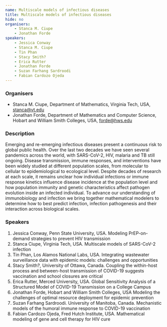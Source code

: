 ```yaml
---
name: Multiscale models of infectious diseases
title: Multiscale models of infectious diseases
hide: no
organisers:
    - Stanca M. Ciupe
    - Jonathan Forde
speakers:
    - Jessica Conway
    - Stanca M. Ciupe
    - Tin Phan
    - Stacy Smith?
    - Erica Rutter
    - Jonathan Forde
    - Suzan Farhang Sardroodi
    - Fabian Cardozo Ojeda
---
```

### Organisers

- Stanca M. Ciupe, Department of Mathematics, Virginia Tech, USA, stanca@vt.edu
- Jonathan Forde, Department of Mathematics and Computer Science, Hobart and William Smith Colleges, USA, forde@hws.edu

<h3 class="font-weight-light mb-3">Description</h3>

Emerging and re-emerging infectious diseases present a continuous risk to global public health. Over the last two decades we have seen several pandemics across the world, with SARS-CoV-2, HIV, malaria and TB still ongoing. Disease transmission, immune responses, and interventions have been widely studied at different population scales, from molecular to cellular to epidemiological to ecological level. Despite decades of research at each scale, it remains unclear how individual infections or immune response kinetics influence disease incidence at the population level and how population immunity and genetic characteristics affect pathogen evolution inside an infected individual. To advance our understanding of immunobiology and infection we bring together mathematical modelers to determine how to best predict infection, infection pathogenesis and their interaction across biological scales.

### Speakers

1. Jessica Conway, Penn State University, USA. Modeling PrEP-on-demand strategies to prevent HIV transmission
2. Stanca Ciupe, Virginia Tech, USA. Multiscale models of SARS-CoV-2 infection
3. Tin Phan, Los Alamos National Labs, USA. Integrating wastewater surveillance data with epidemic models: challenges and opportunities
4. Stacy Smith?, University of Ottawa, Canada. Coupling the within-host process and between-host transmission of COVID-19 suggests vaccination and school closures are critical
5. Erica Rutter, Merced University, USA. Global Sensitivity Analysis of a Structured Model of COVID-19 Transmission on a College Campus
6. Jonathan Forde, Hobart and William Smith Colleges, USA Modeling the challenges of optimal resource deployment for epidemic prevention
7. Suzan Farhang Sardroodi. University of Manitoba, Canada.
 Mechanistic models of the humoral immune response to COVID-19 vaccination
8. Fabian Cardozo Ojeda, Fred Hutch Institute, USA. Mathematical modeling of gene and cell therapy for HIV cure
